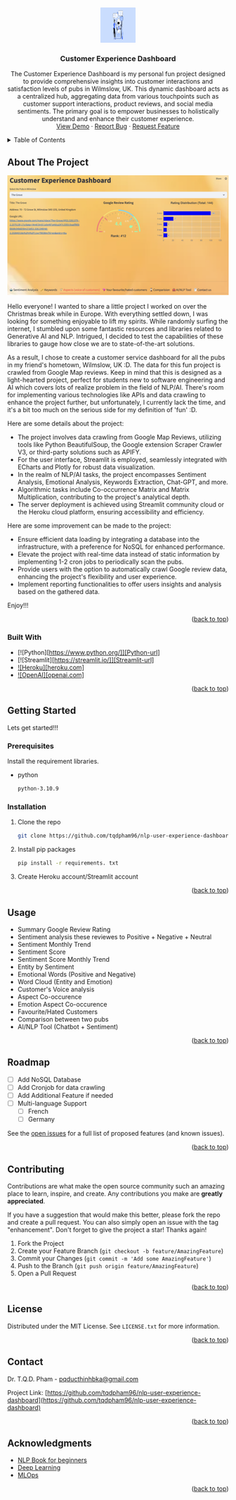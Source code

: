 <!-- Improved compatibility of back to top link: See: https://github.com/othneildrew/Best-README-Template/pull/73 -->
<a name="readme-top"></a>
<!--
*** Thanks for checking out the Best-README-Template. If you have a suggestion
*** that would make this better, please fork the repo and create a pull request
*** or simply open an issue with the tag "enhancement".
*** Don't forget to give the project a star!
*** Thanks again! Now go create something AMAZING! :D
-->



<!-- PROJECT SHIELDS -->
<!--
*** I'm using markdown "reference style" links for readability.
*** Reference links are enclosed in brackets [ ] instead of parentheses ( ).
*** See the bottom of this document for the declaration of the reference variables
*** for contributors-url, forks-url, etc. This is an optional, concise syntax you may use.
*** https://www.markdownguide.org/basic-syntax/#reference-style-links
-->
<!-- [![Contributors][contributors-shield]][contributors-url]
[![Forks][forks-shield]][forks-url]
[![Stargazers][stars-shield]][stars-url]
[![Issues][issues-shield]][issues-url]
[![MIT License][license-shield]][license-url]
[![LinkedIn][linkedin-shield]][linkedin-url] -->



<!-- PROJECT LOGO -->
<br />
<div align="center">
  <a href="https://github.com/tqdpham96/nlp-user-experience-dashboard">
    <img src="images/logo.jpeg" alt="Logo" width="80" height="80">
  </a>

<h3 align="center">Customer Experience Dashboard</h3>

  <p align="center">
    The Customer Experience Dashboard is my personal fun project designed to provide comprehensive insights into customer interactions and satisfaction levels of pubs in Wilmslow, UK. This dynamic dashboard acts as a centralized hub, aggregating data from various touchpoints such as customer support interactions, product reviews, and social media sentiments. The primary goal is to empower businesses to holistically understand and enhance their customer experience.
    <br />
    <a href="https://github.com/tqdpham96/nlp-user-experience-dashboard">View Demo</a>
    ·
    <a href="https://github.com/tqdpham96/nlp-user-experience-dashboard/issues">Report Bug</a>
    ·
    <a href="https://github.com/tqdpham96/nlp-user-experience-dashboard/issues">Request Feature</a>
  </p>
</div>



<!-- TABLE OF CONTENTS -->
<details>
  <summary>Table of Contents</summary>
  <ol>
    <li>
      <a href="#about-the-project">About The Project</a>
      <ul>
        <li><a href="#built-with">Built With</a></li>
      </ul>
    </li>
    <li>
      <a href="#getting-started">Getting Started</a>
      <ul>
        <li><a href="#prerequisites">Prerequisites</a></li>
        <li><a href="#installation">Installation</a></li>
      </ul>
    </li>
    <li><a href="#usage">Usage</a></li>
    <li><a href="#roadmap">Roadmap</a></li>
    <li><a href="#contributing">Contributing</a></li>
    <li><a href="#license">License</a></li>
    <li><a href="#contact">Contact</a></li>
    <li><a href="#acknowledgments">Acknowledgments</a></li>
  </ol>
</details>



<!-- ABOUT THE PROJECT -->
## About The Project

[![Product Name Screen Shot][product-screenshot]](https://thinh-pham-nlp-user-experience-dashboard-gubxa5n2vtd9gmodyzsrvn.streamlit.app/)

Hello everyone! I wanted to share a little project I worked on over the Christmas break while in Europe. With everything settled down, I was looking for something enjoyable to lift my spirits. While randomly surfing the internet, I stumbled upon some fantastic resources and libraries related to Generative AI and NLP. Intrigued, I decided to test the capabilities of these libraries to gauge how close we are to state-of-the-art solutions.

As a result, I chose to create a customer service dashboard for all the pubs in my friend's hometown, Wilmslow, UK :D. The data for this fun project is crawled from Google Map reviews. Keep in mind that this is designed as a light-hearted project, perfect for students new to software engineering and AI which covers lots of realize problem in the field of NLP/AI. There's room for implementing various technologies like APIs and data crawling to enhance the project further, but unfortunately, I currently lack the time, and it's a bit too much on the serious side for my definition of 'fun' :D. 

Here are some details about the project:

* The project involves data crawling from Google Map Reviews, utilizing tools like Python BeautifulSoup, the Google extension Scraper Crawler V3, or third-party solutions such as APIFY.
* For the user interface, Streamlit is employed, seamlessly integrated with ECharts and Plotly for robust data visualization.
* In the realm of NLP/AI tasks, the project encompasses Sentiment Analysis, Emotional Analysis, Keywords Extraction, Chat-GPT, and more.
* Algorithmic tasks include Co-occurrence Matrix and Matrix Multiplication, contributing to the project's analytical depth.
* The server deployment is achieved using Streamlit community cloud or the Heroku cloud platform, ensuring accessibility and efficiency.

Here are some improvement can be made to the project:

* Ensure efficient data loading by integrating a database into the infrastructure, with a preference for NoSQL for enhanced performance.
* Elevate the project with real-time data instead of static information by implementing 1-2 cron jobs to periodically scan the pubs.
* Provide users with the option to automatically crawl Google review data, enhancing the project's flexibility and user experience.
* Implement reporting functionalities to offer users insights and analysis based on the gathered data.

Enjoy!!!
<p align="right">(<a href="#readme-top">back to top</a>)</p>


### Built With

* [![Python][https://www.python.org/]][Python-url]
* [![Streamlit][https://streamlit.io/]][Streamlit-url]
* [![Heroku][heroku.com]][Heroku-url]
* [![OpenAI][openai.com]][OpenAI-url]

<p align="right">(<a href="#readme-top">back to top</a>)</p>



<!-- GETTING STARTED -->
## Getting Started

Lets get started!!!

### Prerequisites

Install the requirement libraries.
* python
  ```sh
  python-3.10.9
  ```

### Installation

1. Clone the repo
   ```sh
   git clone https://github.com/tqdpham96/nlp-user-experience-dashboard.git
   ```

2. Install pip packages
   ```sh
   pip install -r requirements. txt
   ```

3. Create Heroku account/Streamlit account

<p align="right">(<a href="#readme-top">back to top</a>)</p>



<!-- USAGE EXAMPLES -->
## Usage

* Summary Google Review Rating
* Sentiment analysis these reviewes to Positive + Negative + Neutral
* Sentiment Monthly Trend
* Sentiment Score 
* Sentiment Score Monthly Trend
* Entity by Sentiment
* Emotional Words (Positive and Negative)
* Word Cloud (Entity and Emotion)
* Customer's Voice analysis
* Aspect Co-occurence
* Emotion Aspect Co-occurence
* Favourite/Hated Customers
* Comparison between two pubs
* AI/NLP Tool (Chatbot + Sentiment)

<p align="right">(<a href="#readme-top">back to top</a>)</p>



<!-- ROADMAP -->
## Roadmap

- [ ] Add NoSQL Database
- [ ] Add Cronjob for data crawling
- [ ] Add Additional Feature if needed
- [ ] Multi-language Support
    - [ ] French
    - [ ] Germany

See the [open issues](https://github.com/tqdpham96/nlp-user-experience-dashboard/issues) for a full list of proposed features (and known issues).

<p align="right">(<a href="#readme-top">back to top</a>)</p>



<!-- CONTRIBUTING -->
## Contributing

Contributions are what make the open source community such an amazing place to learn, inspire, and create. Any contributions you make are **greatly appreciated**.

If you have a suggestion that would make this better, please fork the repo and create a pull request. You can also simply open an issue with the tag "enhancement".
Don't forget to give the project a star! Thanks again!

1. Fork the Project
2. Create your Feature Branch (`git checkout -b feature/AmazingFeature`)
3. Commit your Changes (`git commit -m 'Add some AmazingFeature'`)
4. Push to the Branch (`git push origin feature/AmazingFeature`)
5. Open a Pull Request

<p align="right">(<a href="#readme-top">back to top</a>)</p>



<!-- LICENSE -->
## License

Distributed under the MIT License. See `LICENSE.txt` for more information.

<p align="right">(<a href="#readme-top">back to top</a>)</p>



<!-- CONTACT -->
## Contact

Dr. T.Q.D. Pham -  pqducthinhbka@gmail.com

Project Link: [https://github.com/tqdpham96/nlp-user-experience-dashboard](https://github.com/tqdpham96/nlp-user-experience-dashboard)

<p align="right">(<a href="#readme-top">back to top</a>)</p>



<!-- ACKNOWLEDGMENTS -->
## Acknowledgments

* [NLP Book for beginners](https://shop.elsevier.com/books/the-natural-language-for-artificial-intelligence/motta-monte-serrat/978-0-12-824118-9?country=BE&format=print&utm_source=google_ads&utm_medium=paid_search&utm_campaign=belgiumpmax&gad_source=1&gclid=CjwKCAiAhJWsBhAaEiwAmrNyq6LVvCzV8ioiR2rLCUvytJb65puQO7zUvwN_OqIdFdgBqloS2V-gBxoCHMkQAvD_BwE&gclsrc=aw.ds)
* [Deep Learning](https://www.amazon.com.be/-/nl/Seth-Weidman/dp/1492041416/ref=asc_df_1492041416/?tag=begogshpadd0d-21&linkCode=df0&hvadid=633075841889&hvpos=&hvnetw=g&hvrand=2122455334606967236&hvpone=&hvptwo=&hvqmt=&hvdev=c&hvdvcmdl=&hvlocint=&hvlocphy=1001394&hvtargid=pla-716776504046&psc=1&mcid=69a6db17338c3897862a3c0cb4dfd658)
* [MLOps](https://www.bol.com/be/nl/p/introducing-mlops-how-to-scale-machine-learning-in-the-enterprise/9300000008109732/?Referrer=ADVNLGOO002008N-S--9300000008109732&gad_source=1&gclid=CjwKCAiAhJWsBhAaEiwAmrNyq-dSoath1cEtg2Y9zuX8F3XPWGZGunuYnY6COPoEKb6j0Tx4Yh5TlRoCT50QAvD_BwE)

<p align="right">(<a href="#readme-top">back to top</a>)</p>



<!-- MARKDOWN LINKS & IMAGES -->
<!-- https://www.markdownguide.org/basic-syntax/#reference-style-links -->
[contributors-shield]: https://img.shields.io/github/contributors/github_username/repo_name.svg?style=for-the-badge
[contributors-url]: https://github.com/github_username/repo_name/graphs/contributors
[forks-shield]: https://img.shields.io/github/forks/github_username/repo_name.svg?style=for-the-badge
[forks-url]: https://github.com/github_username/repo_name/network/members
[stars-shield]: https://img.shields.io/github/stars/github_username/repo_name.svg?style=for-the-badge
[stars-url]: https://github.com/github_username/repo_name/stargazers
[issues-shield]: https://img.shields.io/github/issues/github_username/repo_name.svg?style=for-the-badge
[issues-url]: https://github.com/github_username/repo_name/issues
[license-shield]: https://img.shields.io/github/license/github_username/repo_name.svg?style=for-the-badge
[license-url]: https://github.com/github_username/repo_name/blob/master/LICENSE.txt
[linkedin-shield]: https://img.shields.io/badge/-LinkedIn-black.svg?style=for-the-badge&logo=linkedin&colorB=555
[linkedin-url]: https://linkedin.com/in/linkedin_username
[product-screenshot]: images/preview.png
[Python]: https://www.python.org/static/img/python-logo@2x.png
[Python-url]: https://www.python.org/
[Streamlit]: https://streamlit.io/images/brand/streamlit-mark-color.svg
[Streamlit-url]: https://streamlit.io/
[Heroku]: https://encrypted-tbn0.gstatic.com/images?q=tbn:ANd9GcRitRYJmyZ3IrHw5Pryim_gGQdOZITn90g-Wvd9F87RehP9Tw3An_mFKE9OqtA1kJXQ_A&usqp=CAU
[Heroku-url]: https://heroku.com/
[OpenAI]: https://encrypted-tbn0.gstatic.com/images?q=tbn:ANd9GcTCX5oU1OHZxG4Hws6jr2brvyQuwDZGJ9ixaAKojBcAag&s
[OpenAI-url]: https://openai.com/